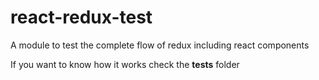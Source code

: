 # react-redux-test
A module to test the complete flow of redux including react components

If you want to know how it works check the __tests__ folder